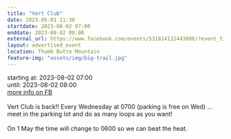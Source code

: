 ```yaml
---
title: "Vert Club"
date: 2023-05-01 11:30
startdate: 2023-08-02 07:00
enddate: 2023-08-02 08:00
external_url: https://www.facebook.com/events/531814112443086/?event_time_id=531814189109745
layout: advertised_event
location: Thumb Butte Mountain
feature-img: "assets/img/big-trail.jpg"
---
```


starting at: 2023-08-02 07:00<br>until: 2023-08-02 08:00<br><a href="https://www.facebook.com/events/531814112443086/?event_time_id=531814189109745">more info on FB</a><br><br>Vert Club is back!! Every Wednesday at 0700 (parking is free on Wed) … meet in the parking lot and do as many loops as you want!<br>
  <br>
  On 1 May the time will change to 0600 so we can beat the heat.<br>
  <br>
  
